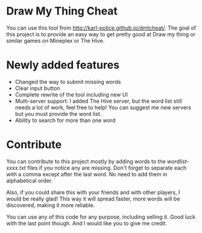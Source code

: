 # Draw My Thing Cheat
You can use this tool from http://karl-police.github.io/dmtcheat/. The goal of this project is to provide an easy way to get pretty good at Draw my thing or similar games on Mineplex or The Hive.

# Newly added features
- Changed the way to submit missing words
- Clear input button
- Complete rewrite of the tool including new UI
- Multi-server support: I added The Hive server, but the word list still needs a lot of work, feel free to help! You can suggest me new servers but you must provide the word list.
- Ability to search for more than one word

# Contribute
You can contribute to this project mostly by adding words to the _wordlist-xxxx.txt_ files if you notice any are missing. Don't forget to separate each with a comma except after the last word. No need to add them in alphabetical order.

Also, if you could share this with your friends and with other players, I would be really glad! This way it will spread faster, more words will be discovered, making it more reliable.

You can use any of this code for any purpose, including selling it. Good luck with the last point though. And I would like you to give me credit.

